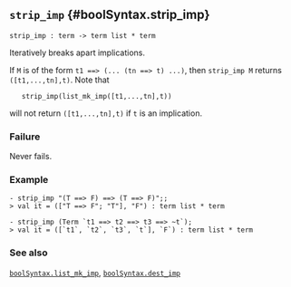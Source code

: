 ## `strip_imp` {#boolSyntax.strip_imp}


```
strip_imp : term -> term list * term
```



Iteratively breaks apart implications.


If `M` is of the form `t1 ==> (... (tn ==> t) ...)`, then `strip_imp M`
returns `([t1,...,tn],t)`. Note that
    
       strip_imp(list_mk_imp([t1,...,tn],t))
    
will not return `([t1,...,tn],t)` if `t` is an implication.

### Failure

Never fails.

### Example

    
    - strip_imp "(T ==> F) ==> (T ==> F)";;
    > val it = (["T ==> F"; "T"], "F") : term list * term
    
    - strip_imp (Term `t1 ==> t2 ==> t3 ==> ~t`);
    > val it = ([`t1`, `t2`, `t3`, `t`], `F`) : term list * term
    



### See also

[`boolSyntax.list_mk_imp`](#boolSyntax.list_mk_imp), [`boolSyntax.dest_imp`](#boolSyntax.dest_imp)

